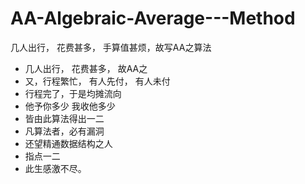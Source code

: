 # AA-Algebraic-Average---Method
几人出行， 花费甚多， 手算值甚烦，故写AA之算法


 * 几人出行， 花费甚多， 故AA之
 * 又，行程繁忙， 有人先付， 有人未付
 * 行程完了，于是均摊流向
 * 他予你多少  我收他多少
 * 皆由此算法得出一二
 * 凡算法者，必有漏洞
 * 还望精通数据结构之人
 * 指点一二
 * 此生感激不尽。
